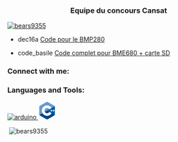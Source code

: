 <h3 align="center">Equipe du concours Cansat</h3>

<p align="left"> <a href="https://github.com/ryo-ma/github-profile-trophy"><img src="https://github-profile-trophy.vercel.app/?username=bears9355" alt="bears9355" /></a> </p>

- dec16a [Code pour le BMP280](https://github.com/Bears9355/dionysos/tree/main/sketch_dec16a)

- code_basile [Code complet pour BME680 + carte SD](https://github.com/Bears9355/dionysos/tree/main/code_basile)

<h3 align="left">Connect with me:</h3>
<p align="left">
</p>

<h3 align="left">Languages and Tools:</h3>
<p align="left"> <a href="https://www.arduino.cc/" target="_blank" rel="noreferrer"> <img src="https://cdn.worldvectorlogo.com/logos/arduino-1.svg" alt="arduino" width="40" height="40"/> </a> <a href="https://www.w3schools.com/cpp/" target="_blank" rel="noreferrer"> <img src="https://raw.githubusercontent.com/devicons/devicon/master/icons/cplusplus/cplusplus-original.svg" alt="cplusplus" width="40" height="40"/> </a> </p>

<p>&nbsp;<img align="center" src="https://github-readme-stats.vercel.app/api?username=bears9355&show_icons=true&locale=en" alt="bears9355" /></p>
